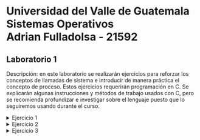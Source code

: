 # Universidad del Valle de Guatemala <br />Sistemas Operativos <br /> Adrian Fulladolsa - 21592


## Laboratorio 1
Descripción: en este laboratorio se realizarán ejercicios para reforzar los conceptos de llamadas de
sistema e introducir de manera práctica el concepto de proceso. Estos ejercicios requerirán programación
en C. Se explicarán algunas instrucciones y métodos de trabajo usados con C, pero se recomienda
profundizar e investigar sobre el lenguaje puesto que lo seguiremos usando durante el curso.

<details><summary>Ejercicio 1</summary>
    <ul>

<li><details> <summary>A</summary>
         Al ejecutar el programa compilado:   <code>ej1A</code>  se obtiene lo siguiente:
 
        Hello World!
        31522
</details></li>
    <li><details> <summary>B</summary>
       El ejecutar el programa compilado: <code>ej1B</code> se obtiene lo siguiente:
        
        31524
        Hello World!
        31525
        Hello World!
        31524
</details></li>
    <li><details> <summary>C</summary>
    <ul>
    <li>Compile el primer programa y ejecútelo varias veces. Responda: ¿por qué aparecen números diferentes cada vez? 

<details><summary>R/ </summary>
    
Cada ejecución del programa <code>ej1A</code> crea un nuevo proceso al cual el Sistema Operativo le asigna un <i>PID</i> único. 
</details>        
</li>
    <li>
    Proceda a compilar el segundo programa y ejecútelo una vez. ¿Por qué aparecen dos números distintos a pesar de que estamos ejecutando un único programa?

<details><summary>R/ </summary>
    Al ejecutar el segundo programa se obtienen un total de tres números, en mi caso el primero y el tercero son el mismo número mientras que el segundo es distinto. 
    Esto se debe al uso de la función <code>fork()</code> la cual crea un proceso hijo el cual ejecuta de manera concurrente la instrucción siguiente al llamado de la función.
    Dado esto, podemos entender que uno de los números es el <i>PID</i> del proceso padre y el otro número es el <i>PID</i> del proceso hijo.
    
</details></li>
    <li>¿Por qué el primer y el segundo números son iguales?

<details><summary>R/ </summary>
    En mi caso, el primer y el tercer número son iguales y el segundo es distinto.
    Este comportamiento se debe a la ejecución concurrente del proceso padre y el proceso hijo.
    <br />El primer número mostrado por la función printf del else muestra el <i>PID</i> del proceso padre.
    <br />El segundo número mostrado por la función printf ejecutada bajo la función execl es ejecutada 
    dentro del proceso hijo por lo que tiene un <i>PID</i> con un número mayor al del proceso padre.
    <br />Por último, el tercer número mostrado es el retorno al proceso padre para que dentro de este 
    se ejecute el execl que nos muestra el primer <i>PID</i>.
</details></li>

<li>En la terminal, ejecute el comando top (que despliega el top de procesos en cuanto a consumo de CPU) y note cuál es el primer proceso en la lista (con identificador 1). ¿Para qué sirve este proceso?

<details><summary>R/ </summary>
    El proceso con el <i>PID</i> 1 corresponde al proceso <code>systemd</code>, este proceso el el encargado de manejar el sistema y los servicios de Linux. Sus funciones incluyen las de manejar los procesos del usuario y el bootstrap del espacio de usuario.
</details></li>
    </ul>
    </details>
</details>


<details><summary>Ejercicio 2</summary>
    <ul>
        <li><details> <summary>A</summary>
            Investigue acerca de las llamadas a sistema open(), close(), read()y write(). Agregue a su documento una breve explicación de su investigación
            <ul>
                <li><details><summary><code>open()</code></summary>
                    La función <code>open()</code> se utiliza para abrir un archivo u opcionalmente crearlo si no ha sido creado. Esta función toma la dirección del archivo, un parametro del modo de apertura y un parametro de la manera que se maneja la creación del archivo. 
                    <br />El retorno de esta función es una descripción del archivo el cual es un valor entero no-negativo. Un ejemplo del uso de esta función es:
                    <br /><code>open(filename, O_WRONLY|O_CREAT|O_TRUNC)</code>
                    <br />Los parametros se van a interpretar de la siguiente manera:
                    <ul>
                        <li><b>filename</b>: Es la direción con el nombre del archivo</li>
                        <li><b>O_WRONLY</b>: Es una bandera que indica que el archivo es unicamente de escritura</li>
                        <li><b>O_CREAT</b>: Es una bandera que indica que el archivo será creado si este no existe</li>
                        <li><b>O_TRUNC</b>: Es una bandera que indica si el archivo ya existia, este será truncado a cero eliminando todo su contenido</li>
                    </ul>
               </details></li>
                <li><details><summary><code>close()</code></summary>
                    La función <code>close()</code> se utiliza para cerrar el descriptor de un archivo de manera que este pueda ser reutilizado ya que se eliminan todos los registros que eran asociados al archivo 
                    <br />El retorno de esta función es un cero si el proceso es exitoso o un -1 si es encuentra un error. Un ejemplo del uso de esta función es:
                    <br /><code>close(12231)</code>
                    <br />Los parametros se van a interpretar de la siguiente manera:
                    <ul>
                        <li><b>12231</b>: Este es el descriptor del archivo que sera parado</li>
                    </ul>
                </details></li>
                <li><details><summary><code>read()</code></summary>
                    La función <code>read()</code> se utiliza para leer los datos que se encuentran en un archivo. Se toman los parametros del descriptor del archivo, el puntero del buffer donde se van a almacenar los datos que serán leídos y el número de bytes que serán leídos. 
                    <br />El retorno de esta función es la cantidad de bytes que fueron leídos y se aumenta la posición del archivo por uno, en caso que se retornen una cantidad menor a la esperada puede ser por falta de datos o la lectura fue interrumpida, si se encuentra un error se retorna un -1. Un ejemplo del uso de esta función es:
                    <br /><code>read(12231, *buffer, 1024)</code>
                    <br />Los parametros se van a interpretar de la siguiente manera:
                    <ul>
                        <li><b>12231</b>: El descriptor del archivo</li>
                        <li><b>*buffer</b>: Es el puntero, indicado por el * al inicio, del buffer donde serán almacenados los datos leídos</li>
                        <li><b>1024</b>: Representa que se espera que sean leídos un total de 1024 bytes de información que serán almacenados en el buffer.</li>
                    </ul>
                </details></li>
                <li><details><summary><code>write()</code></summary>
                    La función <code>write()</code> se utiliza para escribir datos en un descriptor de archivo. Esta función toma como parámetros el descriptor de archivo, el buffer de datos que serán escritos y la cantidad de bytes que serán escritos 
                    <br />El retorno de esta función es el total de bytes que fueron escritos o el valor -1 al encontrar error. Un ejemplo del uso de esta función es:
                    <br /><code>write(12231, *buffer, 1024)</code>
                    <br />Los parametros se van a interpretar de la siguiente manera:
                    <ul>
                        <li><b>12231</b>: El descriptor del archivo</li>
                        <li><b>*buffer</b>: Es el puntero, indicado por el * al inicio, del buffer donde serán leídos los datos a escribir en el archivo</li>
                        <li><b>1024</b>: Representa que se espera que sean escritos un total de 1024 bytes de información .</li>
                    </ul>
                </details></li>
            </ul>
            </details>
        </li>
        <li><details><summary>B</summary>
            La ejecución del comando en Terminal: <br /><code>./ej2 test.txt newtest.txt</code> <br /> Resulta en la creacion del archivo newtest.txt en el cual fue colocada la información del archivo test.txt, el cual contiene la frase: <i>Hello World</i>. Además se incluyen en el nuevo archivo algunos metadatos del archivo original.
        </details></li>
        <li><details> <summary>C</summary>
            La ejecución del comando <br /><code>sudo apt-get install strace</code><br /> Resulta en un mensaje de retorno que ya ha sido instalado. Supongo que el kernel Linux que utilizo, <em>Linux Mint Xfce 21.3</em> ya incluye este paquete de utilidad o fue instalado en algún comando realizado anteriormente.
        </details></li>
        <li><details> <summary>D</summary>
            <img src="ej2/strace.png" alt="Captura de pantalla de strace"> <br />
            <ul>
                <li>Observe el resultado desplegado. ¿Por qué la primera llamada que aparece es execve?
                    <details><summary>R/</summary>
                    La función execve es la función que ejecuta un programa al cual se le es referido por un
                    nombre de ruta. Esta función especificamente hace que el programa que se este ejecutando 
                    sea reemplazado con el nuevo programa e instancias nuevas de datos necesarios para la 
                    ejecución.
                    </details>
                </li>
                <li>Ubique las llamadas de sistema realizadas por usted. ¿Qué significan los resultados (números que están luego del signo ‘=’)?
                    <details><summary>R/</summary>
                    Los resultados identificados por el símbolo ‘=’ en las llamadas al sistema que realiza mi
                    programa responden al retorno de cada llamada. Los resultados obtenidos por las llamadas
                    al sistema que yo hice son las siguientes:
                    <ol>
                        <li><code>open("test.txt", O_RDONLY)</code> tiene de resultado un 3, correspondiente al descriptor de archivo del archivo <i>test.txt</i></li>
                        <li><code>open("newtest.txt", O_WRONLY |O_CREAT|O_TRUNC, 0666)</code> tiene de resultado un 4, correspondiente al descriptor de archivo del archivo recien creado o truncado <i>newtest.txt</i></li>
                        <li><code>read(3,"Hello World/n", 1024)</code></li> tiene el resultado de un 12, esto significa que fueron leidos un total de 12 bytes del archivo <i>test.txt</i>.</li>
                        <li><code>write(4,"Hello World\n\", 12)</code></li> tiene el resultado de un 12, esto significa que fueron escritos un total de 12 bytes en el archivo <i>newtest.txt</i>.</li>
                        <li><code>read(3, "", 1024)</code> tiene de resultado un 0, esto indica que terminó de ser leído el archivo.</li>
                        <li><code>close(3)</code> termina el descriptor de archivo 3 correspondiente a <i>test.txt</i></li>
                        <li><code>close(4)</code> termina el descriptor de archivo 4 correspondiente a <i>newtest.txt</i></li>
                    </details>
                </li>
                <li>¿Por qué entre las llamadas realizadas por usted hay un read vacío?
                    <details><summary>R/</summary>
                    Esto se debe al funcionamiento del llamado a sistema <code>read()</code>, este se dio ya que despues del primer <code>read()</code> fueron leídos todos los bytes del archivo <i>test.txt</i> y el puntero fue movido por uno despues del fin de la lectura anterior, entonces al realizar el segundo <code>read()</code> ya se encontraba al final del archivo.
                    </details>
                </li>
                <li>Identifique tres servicios distintos provistos por el sistema operativo en este strace. Liste y explique brevemente las llamadas a sistema que corresponden a los servicios identificados (puede incluir read, write, open o close que el sistema haga por usted, no los que usted haya producido directamente con su programa)
                    <details><summary>R/</summary>
                    <ul>
                        <li><code>mmap</code>: Este servicio crea un nuevo mapeo en el espacio de dirección virtual del proceso.</li>
                        <li><code>rseq</code>: Este servicio, tambien llamado <b>Restartable sequence</b> es utilizado por Linux para ejecutar codigo del nivel de usuario realizar operacions en datos del cpu</li>
                        <li><code>prlimit</code>: Este servicio intenta obtener y/o modificar los limites de un proceso dado su PID.</li>
                    </ul>
                    </details>
                </li>
            </ul>
        </details></li>
    </ul>
</details>



<details><summary>Ejercicio 3</summary>
    <ul>
        <li><details> <summary>A</summary>
        </details></li>
        <li><details> <summary>B</summary>
        </details></li>
        <li><details> <summary>C</summary>
        </details></li>
        <li><details> <summary>D</summary>
        </details></li>
        <li><details> <summary>E</summary>
        </details></li>
        <li><details> <summary>F</summary>
        </details></li>
        <li><details> <summary>E</summary>
        </details></li>
        <li><details> <summary>G</summary>
        </details></li>
        <li><details> <summary>H</summary>
        </details></li>
    </ul>
</details>
